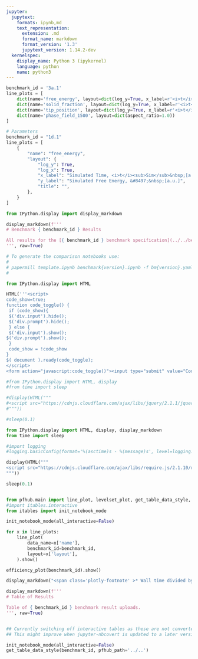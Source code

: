 ```yaml
---
jupyter:
  jupytext:
    formats: ipynb,md
    text_representation:
      extension: .md
      format_name: markdown
      format_version: '1.3'
      jupytext_version: 1.14.2-dev
  kernelspec:
    display_name: Python 3 (ipykernel)
    language: python
    name: python3
---
```


```python papermill={"duration": 0.012215, "end_time": "2023-03-07T17:19:20.234479", "exception": false, "start_time": "2023-03-07T17:19:20.222264", "status": "completed"} tags=["parameters"]
benchmark_id = '3a.1'
line_plots = [
    dict(name='free_energy', layout=dict(log_y=True, x_label=r'<i>t</i>', y_label=r'&#8497;', range_y=[1.8e6, 2.4e6], title="Free Energy v Time")),
    dict(name='solid_fraction', layout=dict(log_y=True, x_label=r'<i>t</i>')),
    dict(name='tip_position', layout=dict(log_y=True, x_label=r'<i>t</i>')),
    dict(name='phase_field_1500', layout=dict(aspect_ratio=1.0))
]
```

```python papermill={"duration": 0.006956, "end_time": "2023-03-07T17:19:20.243607", "exception": false, "start_time": "2023-03-07T17:19:20.236651", "status": "completed"} tags=["injected-parameters"]
# Parameters
benchmark_id = "1d.1"
line_plots = [
    {
        "name": "free_energy",
        "layout": {
            "log_y": True,
            "log_x": True,
            "x_label": "Simulated Time, <i>t</i><sub>Sim</sub>&nbsp;[a.u.]",
            "y_label": "Simulated Free Energy, &#8497;&nbsp;[a.u.]",
            "title": "",
        },
    }
]

```

```python papermill={"duration": 0.008676, "end_time": "2023-03-07T17:19:20.253998", "exception": false, "start_time": "2023-03-07T17:19:20.245322", "status": "completed"} tags=[]
from IPython.display import display_markdown

display_markdown(f'''
# Benchmark { benchmark_id } Results

All results for the [{ benchmark_id } benchmark specification](../../benchmarks/benchmark{ benchmark_id }.ipynb/).
''', raw=True)
```

```python papermill={"duration": 0.007506, "end_time": "2023-03-07T17:19:20.263410", "exception": false, "start_time": "2023-03-07T17:19:20.255904", "status": "completed"} tags=[]
# To generate the comparison notebooks use:
# 
# papermill template.ipynb benchmark{version}.ipynb -f bm{version}.yaml
#
```

```python papermill={"duration": 0.013334, "end_time": "2023-03-07T17:19:20.280373", "exception": false, "start_time": "2023-03-07T17:19:20.267039", "status": "completed"} tags=[]
from IPython.display import HTML

HTML('''<script>
code_show=true; 
function code_toggle() {
 if (code_show){
 $('div.input').hide();
 $('div.prompt').hide();
 } else {
 $('div.input').show();
$('div.prompt').show();
 }
 code_show = !code_show
} 
$( document ).ready(code_toggle);
</script>
<form action="javascript:code_toggle()"><input type="submit" value="Code Toggle"></form>''')
```

```python papermill={"duration": 0.612634, "end_time": "2023-03-07T17:19:20.898238", "exception": false, "start_time": "2023-03-07T17:19:20.285604", "status": "completed"} tags=[]
#from IPython.display import HTML, display
#from time import sleep

#display(HTML("""
#<script src="https://cdnjs.cloudflare.com/ajax/libs/jquery/2.1.1/jquery.min.js"></script>
#"""))

#sleep(0.1)

from IPython.display import HTML, display, display_markdown
from time import sleep

#import logging
#logging.basicConfig(format='%(asctime)s - %(message)s', level=logging.DEBUG)

display(HTML("""
<script src="https://cdnjs.cloudflare.com/ajax/libs/require.js/2.1.10/require.min.js"></script>
"""))

sleep(0.1)


from pfhub.main import line_plot, levelset_plot, get_table_data_style, plot_order_of_accuracy, get_result_data, efficiency_plot
#import itables.interactive
from itables import init_notebook_mode

init_notebook_mode(all_interactive=False)
```

```python papermill={"duration": 3.100958, "end_time": "2023-03-07T17:19:24.001447", "exception": false, "start_time": "2023-03-07T17:19:20.900489", "status": "completed"} tags=[]
for x in line_plots:
    line_plot(
        data_name=x['name'],
        benchmark_id=benchmark_id,
        layout=x['layout'],
    ).show()
```

```python papermill={"duration": 1.862442, "end_time": "2023-03-07T17:19:26.016262", "exception": false, "start_time": "2023-03-07T17:19:24.153820", "status": "completed"} tags=[]
efficiency_plot(benchmark_id).show()

display_markdown("<span class='plotly-footnote' >* Wall time divided by the total simulated time.</span>", raw=True)

```

```python papermill={"duration": 0.159589, "end_time": "2023-03-07T17:19:26.331021", "exception": false, "start_time": "2023-03-07T17:19:26.171432", "status": "completed"} tags=[]
display_markdown(f'''
# Table of Results

Table of { benchmark_id } benchmark result uploads.
''', raw=True)
```

```python papermill={"duration": 0.162827, "end_time": "2023-03-07T17:19:26.646508", "exception": false, "start_time": "2023-03-07T17:19:26.483681", "status": "completed"} tags=[]

```

```python papermill={"duration": 1.015824, "end_time": "2023-03-07T17:19:27.823216", "exception": false, "start_time": "2023-03-07T17:19:26.807392", "status": "completed"} tags=[]
## Currently switching off interactive tables as these are not converted to HTML properly.
## This might improve when jupyter-nbcovert is updated to a later version.

init_notebook_mode(all_interactive=False)
get_table_data_style(benchmark_id, pfhub_path='../..')
```

```python papermill={"duration": 0.15815, "end_time": "2023-03-07T17:19:28.133495", "exception": false, "start_time": "2023-03-07T17:19:27.975345", "status": "completed"} tags=[]

```
